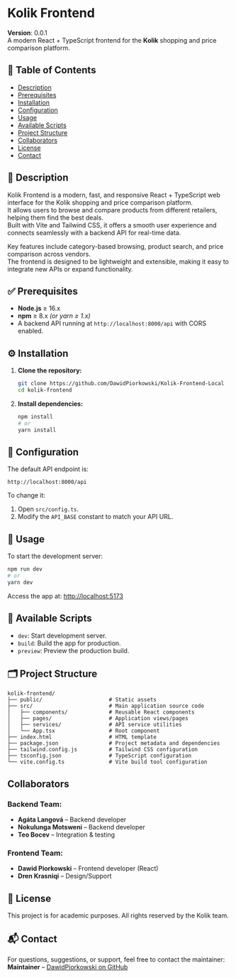 # Kolik Frontend

**Version**: 0.0.1  
A modern React + TypeScript frontend for the **Kolik** shopping and price comparison platform.

## 📝 Table of Contents

- [Description](#description)
- [Prerequisites](#prerequisites)
- [Installation](#installation)
- [Configuration](#configuration)
- [Usage](#usage)
- [Available Scripts](#available-scripts)
- [Project Structure](#project-structure)
- [Collaborators](#collaborators)
- [License](#license)
- [Contact](#contact)

## 📌 Description

Kolik Frontend is a modern, fast, and responsive React + TypeScript web interface for the Kolik shopping and price comparison platform.  
It allows users to browse and compare products from different retailers, helping them find the best deals.  
Built with Vite and Tailwind CSS, it offers a smooth user experience and connects seamlessly with a backend API for real-time data.

Key features include category-based browsing, product search, and price comparison across vendors.  
The frontend is designed to be lightweight and extensible, making it easy to integrate new APIs or expand functionality.

## ✅ Prerequisites

- **Node.js** ≥ 16.x
- **npm** ≥ 8.x _(or yarn ≥ 1.x)_
- A backend API running at `http://localhost:8000/api` with CORS enabled.

## ⚙️ Installation

1. **Clone the repository:**

   ```bash
   git clone https://github.com/DawidPiorkowski/Kolik-Frontend-Local
   cd kolik-frontend
   ```

2. **Install dependencies:**

   ```bash
   npm install
   # or
   yarn install
   ```

## 🔧 Configuration

The default API endpoint is:

```
http://localhost:8000/api
```

To change it:

1. Open `src/config.ts`.
2. Modify the `API_BASE` constant to match your API URL.

## 🚀 Usage

To start the development server:

```bash
npm run dev
# or
yarn dev
```

Access the app at: [http://localhost:5173](http://localhost:5173)

## 📂 Available Scripts

- `dev`: Start development server.
- `build`: Build the app for production.
- `preview`: Preview the production build.

## 🗂 Project Structure

```
kolik-frontend/
├── public/                     # Static assets
├── src/                        # Main application source code
│   ├── components/             # Reusable React components
│   ├── pages/                  # Application views/pages
│   ├── services/               # API service utilities
│   └── App.tsx                 # Root component
├── index.html                  # HTML template
├── package.json                # Project metadata and dependencies
├── tailwind.config.js          # Tailwind CSS configuration
├── tsconfig.json               # TypeScript configuration
└── vite.config.ts              # Vite build tool configuration
```

## Collaborators
### Backend Team:
- **Agáta Langová** – Backend developer
- **Nokulunga Motsweni** – Backend developer
- **Teo Bocev** – Integration & testing
  
### Frontend Team:
- **Dawid Piorkowski** – Frontend developer (React)
- **Dren Krasniqi** – Design/Support

## 📄 License
This project is for academic purposes. All rights reserved by the Kolik team.

## 📬 Contact
For questions, suggestions, or support, feel free to contact the maintainer:  
**Maintainer** – [DawidPiorkowski on GitHub](https://github.com/DawidPiorkowski)

